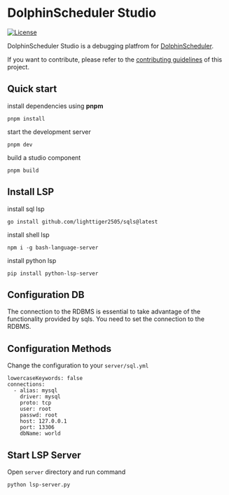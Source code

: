 # DolphinScheduler Studio

[![License](https://img.shields.io/badge/license-Apache%202-4EB1BA.svg)](https://www.apache.org/licenses/LICENSE-2.0.html)

DolphinScheduler Studio is a debugging platfrom for [DolphinScheduler](https://github.com/apache/dolphinscheduler).

If you want to contribute, please refer to the [contributing guidelines](./CONTRIBUTING.md) of this project.


## Quick start

install dependencies using **pnpm**

```shell
pnpm install
```
start the development server

```shell
pnpm dev
```

build a studio component

```shell
pnpm build
```

## Install LSP

install sql lsp

```shell
go install github.com/lighttiger2505/sqls@latest
```

install shell lsp
```shell
npm i -g bash-language-server
```

install python lsp
```shell
pip install python-lsp-server
```

## Configuration DB
The connection to the RDBMS is essential to take advantage of the functionality provided by sqls. You need to set the connection to the RDBMS.

## Configuration Methods

Change the configuration to your `server/sql.yml`

```
lowercaseKeywords: false
connections:
  - alias: mysql
    driver: mysql
    proto: tcp
    user: root
    passwd: root
    host: 127.0.0.1
    port: 13306
    dbName: world
```

## Start LSP Server

Open `server` directory and run command

```
python lsp-server.py
```